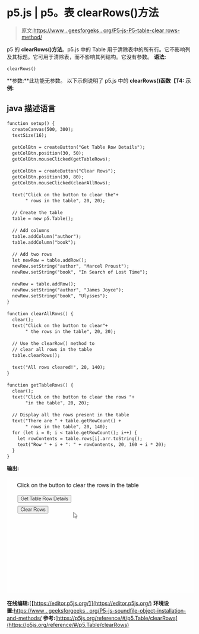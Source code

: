 # p5.js | p5。表 clearRows()方法

> 原文:[https://www . geesforgeks . org/P5-js-P5-table-clear rows-method/](https://www.geeksforgeeks.org/p5-js-p5-table-clearrows-method/)

p5 的 **clearRows()方法**。p5.js 中的 Table 用于清除表中的所有行。它不影响列及其标题。它可用于清除表，而不影响其列结构。它没有参数。
**语法:**

```
clearRows()

```

**参数:**此功能无参数。
以下示例说明了 p5.js 中的 **clearRows()函数【T4:
**示例:**** 

## java 描述语言

```
function setup() {
  createCanvas(500, 300);
  textSize(16);

  getColBtn = createButton("Get Table Row Details");
  getColBtn.position(30, 50);
  getColBtn.mouseClicked(getTableRows);

  getColBtn = createButton("Clear Rows");
  getColBtn.position(30, 80);
  getColBtn.mouseClicked(clearAllRows);

  text("Click on the button to clear the"+
       " rows in the table", 20, 20);

  // Create the table
  table = new p5.Table();

  // Add columns
  table.addColumn("author");
  table.addColumn("book");

  // Add two rows
  let newRow = table.addRow();
  newRow.setString("author", "Marcel Proust");
  newRow.setString("book", "In Search of Lost Time");

  newRow = table.addRow();
  newRow.setString("author", "James Joyce");
  newRow.setString("book", "Ulysses");
}

function clearAllRows() {
  clear();
  text("Click on the button to clear"+
       " the rows in the table", 20, 20);

  // Use the clearRow() method to
  // clear all rows in the table
  table.clearRows();

  text("All rows cleared!", 20, 140);
}

function getTableRows() {
  clear();
  text("Click on the button to clear the rows "+
       "in the table", 20, 20);

  // Display all the rows present in the table
  text("There are " + table.getRowCount() + 
       " rows in the table", 20, 140);
  for (let i = 0; i < table.getRowCount(); i++) {
    let rowContents = table.rows[i].arr.toString();
    text("Row " + i + ": " + rowContents, 20, 160 + i * 20);
  }
}
```

**输出:**

![clearRows-btn](img/6133ea8b3c716a4f151a608da0ec20a5.png)

**在线编辑:**[【https://editor.p5js.org/】](https://editor.p5js.org/)
**环境设置:**[https://www . geeksforgeeks . org/P5-js-soundfile-object-installation-and-methods/](https://www.geeksforgeeks.org/p5-js-soundfile-object-installation-and-methods/)
**参考:**[https://p5js.org/reference/#/p5.Table/clearRows](https://p5js.org/reference/#/p5.Table/clearRows)